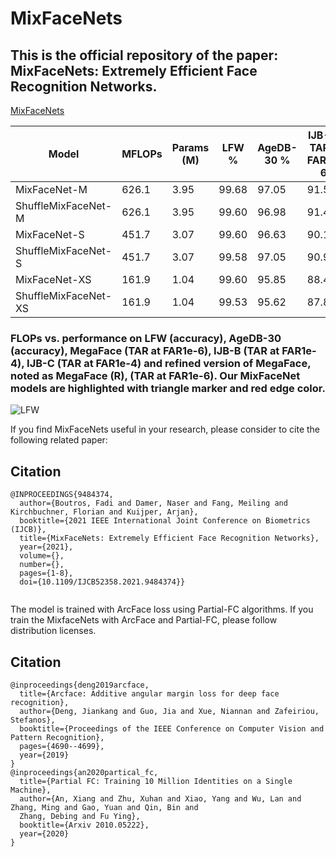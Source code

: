 # MixFaceNets



## This is the official repository of the paper: MixFaceNets: Extremely Efficient Face Recognition Networks.
[MixFaceNets](https://ieeexplore.ieee.org/abstract/document/9484374)




| Model  | MFLOPs |Params (M)|LFW %| AgeDB-30 % |IJB-B ( TAR at FAR1e–6) | IJB-C ( TAR at FAR1e–6)| Pretrained model|
| ------------- | ------------- |------------- |------------- |------------- |------------- |------------- |------------- |
| MixFaceNet-M         | 626.1     | 3.95          | 99.68     | 97.05         | 91.55 | 93.42 | |
| ShuffleMixFaceNet-M   | 626.1     | 3.95         | 99.60      | 96.98        | 91.47 | 93.5  | |
| MixFaceNet-S         | 451.7     | 3.07         | 99.60    | 96.63         |90.17 | 92.30 | 
|ShuffleMixFaceNet-S   | 451.7     | 3.07         | 99.58     | 97.05        |90.94 | 93.08  | [pretrained-mode](https://github.com/fdbtrs/mixfacenets/tree/main/pretrained_model/ShuffleMixFaceNet-S)|
|MixFaceNet-XS        | 161.9     | 1.04          |99.60     | 95.85         | 88.48 | 90.73 | |
|ShuffleMixFaceNet-XS  | 161.9     | 1.04         | 99.53     | 95.62         |87.86 | 90.43 | |




### FLOPs vs. performance on LFW (accuracy), AgeDB-30 (accuracy),  MegaFace (TAR at FAR1e-6), IJB-B (TAR at FAR1e-4),  IJB-C (TAR at FAR1e-4) and refined version of MegaFace, noted as MegaFace (R), (TAR at FAR1e-6). Our MixFaceNet models are highlighted with triangle marker and red edge color.
![LFW](https://github.com/fdbtrs/mixfacenets/tree/main/images/lfw.png)


If you find MixFaceNets useful in your research, please consider to cite the following related paper:


## Citation
```
@INPROCEEDINGS{9484374,
  author={Boutros, Fadi and Damer, Naser and Fang, Meiling and Kirchbuchner, Florian and Kuijper, Arjan},
  booktitle={2021 IEEE International Joint Conference on Biometrics (IJCB)}, 
  title={MixFaceNets: Extremely Efficient Face Recognition Networks}, 
  year={2021},
  volume={},
  number={},
  pages={1-8},
  doi={10.1109/IJCB52358.2021.9484374}}


```
The model is trained with ArcFace loss using Partial-FC algorithms.
If you train the MixfaceNets with ArcFace and  Partial-FC, please follow distribution licenses. 


## Citation
```
@inproceedings{deng2019arcface,
  title={Arcface: Additive angular margin loss for deep face recognition},
  author={Deng, Jiankang and Guo, Jia and Xue, Niannan and Zafeiriou, Stefanos},
  booktitle={Proceedings of the IEEE Conference on Computer Vision and Pattern Recognition},
  pages={4690--4699},
  year={2019}
}
@inproceedings{an2020partical_fc,
  title={Partial FC: Training 10 Million Identities on a Single Machine},
  author={An, Xiang and Zhu, Xuhan and Xiao, Yang and Wu, Lan and Zhang, Ming and Gao, Yuan and Qin, Bin and
  Zhang, Debing and Fu Ying},
  booktitle={Arxiv 2010.05222},
  year={2020}
}
```
